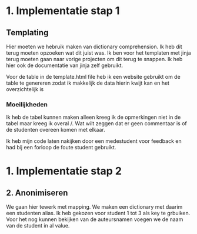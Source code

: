 # 1. Implementatie stap 1

## Templating

Hier moeten we hebruik maken van dictionary comprehension. Ik heb dit terug moeten opzoeken wat dit juist was.
Ik ben voor het templaten met jinja terug moeten gaan naar vorige projecten om dit terug te snappen. Ik heb hier ook de documentatie van jinja zelf gebruikt.

Voor de table in de template.html file heb ik een website gebruikt om de table te genereren zodat ik makkelijk de data hierin kwijt kan en het overzichtelijk is

### Moeilijkheden

Ik heb de tabel kunnen maken alleen kreeg ik de opmerkingen niet in de tabel maar kreeg ik overal /. Wat wilt zeggen dat er geen commentaar is of de studenten overeen komen met elkaar.

Ik heb mijn code laten nakijken door een medestudent voor feedback en had bij een forloop de foute student gebruikt.

# 1. Implementatie stap 2

## 2. Anonimiseren

We gaan hier tewerk met mapping. We maken een dictionary met daarim een studenten alias. Ik heb gekozen voor student 1 tot 3 als key te grbuiken. Voor het nog kunnen bekijken van de auteursnamen voegen we de naam van de student in al value.

